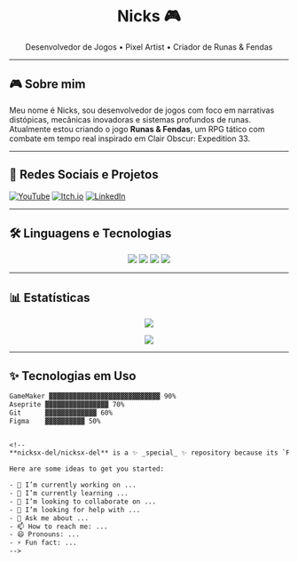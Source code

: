 <h1 align="center">Nicks 🎮</h1>

<p align="center">
  Desenvolvedor de Jogos • Pixel Artist • Criador de Runas & Fendas
</p>

---

## 🎮 Sobre mim

Meu nome é Nicks, sou desenvolvedor de jogos com foco em narrativas distópicas, mecânicas inovadoras e sistemas profundos de runas.  
Atualmente estou criando o jogo **Runas & Fendas**, um RPG tático com combate em tempo real inspirado em Clair Obscur: Expedition 33.

---

## 🚀 Redes Sociais e Projetos

[![YouTube](https://img.shields.io/badge/YouTube-Nicks-red?logo=youtube&logoColor=white)](https://youtube.com/SEUCANAL)
[![Itch.io](https://img.shields.io/badge/Itch.io-Nicks-red?logo=itch.io&logoColor=white)](https://itch.io/profile/SEUPROFILE)
[![LinkedIn](https://img.shields.io/badge/LinkedIn-Nicks-blue?logo=linkedin&logoColor=white)](https://linkedin.com/in/SEULINKEDIN)

---

## 🛠️ Linguagens e Tecnologias

<p align="center">
<img src="https://img.shields.io/badge/GameMaker-2023.x-blue?logo=gamemakerstudio&logoColor=white">
<img src="https://img.shields.io/badge/Aseprite-Pixel%20Art-orange?logo=aseprite&logoColor=white">
<img src="https://img.shields.io/badge/Git-Version%20Control-lightgrey?logo=git&logoColor=white">
<img src="https://img.shields.io/badge/Figma-UI%20Design-red?logo=figma&logoColor=white">
</p>

---

## 📊 Estatísticas

<p align="center">
  <img src="https://github-readme-stats.vercel.app/api?username=nicksx-del&show_icons=true&theme=tokyonight" />
</p>

<p align="center">
  <img src="https://github-readme-stats.vercel.app/api/top-langs/?username=nicksx-del&layout=compact&theme=tokyonight" />
</p>

---

## ✨ Tecnologias em Uso

```txt
GameMaker ▓▓▓▓▓▓▓▓▓▓▓▓▓▓▓▓▓▓▓▓▓▓▓▓▓▓▓▓ 90%
Aseprite ▓▓▓▓▓▓▓▓▓▓▓▓▓▓▓▓ 70%
Git      ▓▓▓▓▓▓▓▓▓▓▓▓▓ 60%
Figma    ▓▓▓▓▓▓▓▓▓▓ 50%


<!--
**nicksx-del/nicksx-del** is a ✨ _special_ ✨ repository because its `README.md` (this file) appears on your GitHub profile.

Here are some ideas to get you started:

- 🔭 I’m currently working on ...
- 🌱 I’m currently learning ...
- 👯 I’m looking to collaborate on ...
- 🤔 I’m looking for help with ...
- 💬 Ask me about ...
- 📫 How to reach me: ...
- 😄 Pronouns: ...
- ⚡ Fun fact: ...
-->
